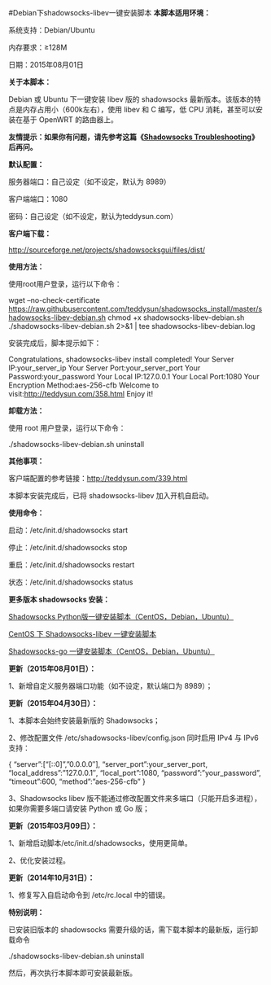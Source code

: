 #Debian下shadowsocks-libev一键安装脚本
**本脚本适用环境：**
  
系统支持：Debian/Ubuntu
  
内存要求：≥128M
  
日期：2015年08月01日

**关于本脚本：**
  
Debian 或 Ubuntu 下一键安装 libev 版的 shadowsocks 最新版本。该版本的特点是内存占用小（600k左右），使用 libev 和 C 编写，低 CPU 消耗，甚至可以安装在基于 OpenWRT 的路由器上。
  
**友情提示：如果你有问题，请先参考这篇《[Shadowsocks Troubleshooting](http://teddysun.com/399.html)》后再问。**

**默认配置：**
  
服务器端口：自己设定（如不设定，默认为 8989）
  
客户端端口：1080
  
密码：自己设定（如不设定，默认为teddysun.com）

**客户端下载：**
  
<http://sourceforge.net/projects/shadowsocksgui/files/dist/>

**使用方法：**
  
使用root用户登录，运行以下命令：

wget &#8211;no-check-certificate https://raw.githubusercontent.com/teddysun/shadowsocks_install/master/shadowsocks-libev-debian.sh chmod +x shadowsocks-libev-debian.sh ./shadowsocks-libev-debian.sh 2>&1 | tee shadowsocks-libev-debian.log

安装完成后，脚本提示如下：

Congratulations, shadowsocks-libev install completed! Your Server IP:your\_server\_ip Your Server Port:your\_server\_port Your Password:your_password Your Local IP:127.0.0.1 Your Local Port:1080 Your Encryption Method:aes-256-cfb Welcome to visit:http://teddysun.com/358.html Enjoy it!

**卸载方法：**
  
使用 root 用户登录，运行以下命令：

./shadowsocks-libev-debian.sh uninstall

**其他事项：**
  
客户端配置的参考链接：<http://teddysun.com/339.html>
  
本脚本安装完成后，已将 shadowsocks-libev 加入开机自启动。

**使用命令：**
  
启动：/etc/init.d/shadowsocks start
  
停止：/etc/init.d/shadowsocks stop
  
重启：/etc/init.d/shadowsocks restart
  
状态：/etc/init.d/shadowsocks status

**更多版本 shadowsocks 安装：**
  
[Shadowsocks Python版一键安装脚本（CentOS，Debian，Ubuntu）](http://teddysun.com/342.html)
  
[CentOS 下 Shadowsocks-libev 一键安装脚本](http://teddysun.com/357.html)
  
[Shadowsocks-go 一键安装脚本（CentOS，Debian，Ubuntu）](http://teddysun.com/392.html)

**更新（2015年08月01日）：**
  
1、新增自定义服务器端口功能（如不设定，默认端口为 8989）；
  
**更新（2015年04月30日）：**
  
1、本脚本会始终安装最新版的 Shadowsocks；
  
2、修改配置文件 /etc/shadowsocks-libev/config.json 同时启用 IPv4 与 IPv6 支持：

{ &#8220;server&#8221;:[&#8220;[::0]&#8221;,&#8221;0.0.0.0&#8243;], &#8220;server\_port&#8221;:your\_server\_port, &#8220;local\_address&#8221;:&#8221;127.0.0.1&#8243;, &#8220;local\_port&#8221;:1080, &#8220;password&#8221;:&#8221;your\_password&#8221;, &#8220;timeout&#8221;:600, &#8220;method&#8221;:&#8221;aes-256-cfb&#8221; }

3、Shadowsocks libev 版不能通过修改配置文件来多端口（只能开启多进程），如果你需要多端口请安装 Python 或 Go 版；
  
**更新（2015年03月09日）：**
  
1、新增启动脚本/etc/init.d/shadowsocks，使用更简单。
  
2、优化安装过程。
  
**更新（2014年10月31日）：**
  
1、修复写入自启动命令到 /etc/rc.local 中的错误。

**特别说明：**
  
已安装旧版本的 shadowsocks 需要升级的话，需下载本脚本的最新版，运行卸载命令

./shadowsocks-libev-debian.sh uninstall

然后，再次执行本脚本即可安装最新版。


